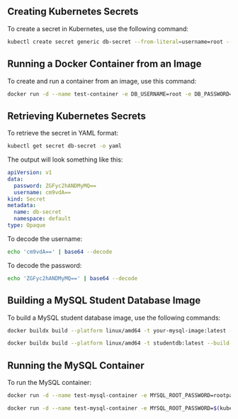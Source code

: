 ## Creating Kubernetes Secrets

To create a secret in Kubernetes, use the following command:
```sh
kubectl create secret generic db-secret --from-literal=username=root --from-literal=password=darsh@4321
```

## Running a Docker Container from an Image

To create and run a container from an image, use this command:
```sh
docker run -d --name test-container -e DB_USERNAME=root -e DB_PASSWORD=darsh@4321 your-image-name:your-tag
```

## Retrieving Kubernetes Secrets

To retrieve the secret in YAML format:
```sh
kubectl get secret db-secret -o yaml
```

The output will look something like this:
```yaml
apiVersion: v1
data:
  password: ZGFyc2hANDMyMQ==
  username: cm9vdA==
kind: Secret
metadata:
  name: db-secret
  namespace: default
type: Opaque
```

To decode the username:
```sh
echo 'cm9vdA==' | base64 --decode
```

To decode the password:
```sh
echo 'ZGFyc2hANDMyMQ==' | base64 --decode
```

## Building a MySQL Student Database Image

To build a MySQL student database image, use the following commands:

```sh
docker buildx build --platform linux/amd64 -t your-mysql-image:latest --build-arg MYSQL_ROOT_PASSWORD=rootpassword --build-arg MYSQL_DATABASE=studentapp --load .

docker buildx build --platform linux/amd64 -t studentdb:latest --build-arg MYSQL_ROOT_PASSWORD=$(kubectl get secret db-secret -o=jsonpath='{.data.password}' | base64 --decode) --build-arg MYSQL_DATABASE=$(kubectl get secret db-secret -o=jsonpath='{.data.username}' | base64 --decode) --load .
```

## Running the MySQL Container

To run the MySQL container:
```sh
docker run -d --name test-mysql-container -e MYSQL_ROOT_PASSWORD=rootpassword -e MYSQL_DATABASE=studentapp studentdb:latest

docker run -d --name test-mysql-container -e MYSQL_ROOT_PASSWORD=$(kubectl get secret db-secret -o=jsonpath='{.data.password}' | base64 --decode) -e MYSQL_DATABASE=$(kubectl get secret db-secret -o=jsonpath='{.data.username}' | base64 --decode) studentdb:latest
```
```
